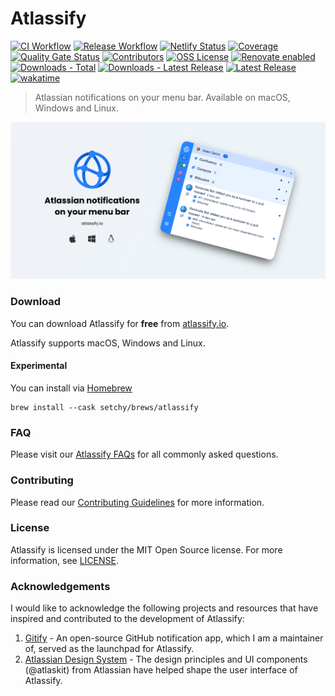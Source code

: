 # Atlassify 

[![CI Workflow][ci-workflow-badge]][github-actions] [![Release Workflow][release-workflow-badge]][github-actions] [![Netlify Status][netlify-badge]][netlify] [![Coverage][coverage-badge]][coverage] [![Quality Gate Status][quality-badge]][quality] [![Contributors][contributors-badge]][github] [![OSS License][license-badge]][license] [![Renovate enabled][renovate-badge]][renovate] [![Downloads - Total][downloads-total-badge]][website] [![Downloads - Latest Release][downloads-latest-badge]][website] [![Latest Release][github-release-badge]][github-releases] [![wakatime][wakatime-badge]][watatime]

> Atlassian notifications on your menu bar. Available on macOS, Windows and Linux.

![Atlassify](docs/public//images//social.png)

### Download

You can download Atlassify for **free** from [atlassify.io][website].

Atlassify supports macOS, Windows and Linux.

#### Experimental 
You can install via [Homebrew][brew]
```shell
brew install --cask setchy/brews/atlassify
```

### FAQ

Please visit our [Atlassify FAQs][faqs] for all commonly asked questions.

### Contributing

Please read our [Contributing Guidelines](CONTRIBUTING.md) for more information.

### License

Atlassify is licensed under the MIT Open Source license. 
For more information, see [LICENSE](LICENSE).


### Acknowledgements

I would like to acknowledge the following projects and resources that have inspired and contributed to the development of Atlassify:

1. [Gitify][attribution-gitify] - An open-source GitHub notification app, which I am a maintainer of, served as the launchpad for Atlassify.
2. [Atlassian Design System][attribution-atlassian] - The design principles and UI components (@atlaskit) from Atlassian have helped shape the user interface of Atlassify.


<!-- LINK LABELS -->
[website]: https://atlassify.io
[faqs]: https://atlassify.io/faq/

[attribution-gitify]: https://gitify.io
[attribution-atlassian]: https://atlassian.design/

[github]: https://github.com/setchy/atlassify
[github-actions]: https://github.com/setchy/atlassify/actions
[github-releases]: https://github.com/setchy/atlassify/releases/latest
[github-website]: https://github.com/setchy/atlassify-website
[github-website-pulls]: https://github.com/setchy/atlassify-website/pulls
[brew]: https://brew.sh/

[coverage-badge]: https://img.shields.io/sonar/coverage/setchy_atlassify?server=https%3A%2F%2Fsonarcloud.io&logo=sonarcloud
[coverage]: https://sonarcloud.io/summary/new_code?id=setchy_atlassify
[quality-badge]: https://img.shields.io/sonar/quality_gate/setchy_atlassify?server=https%3A%2F%2Fsonarcloud.io&logo=sonarcloud
[quality]: https://sonarcloud.io/summary/new_code?id=setchy_atlassify

[ci-workflow-badge]: https://github.com/setchy/atlassify/actions/workflows/ci.yml/badge.svg
[release-workflow-badge]: https://github.com/setchy/atlassify/actions/workflows/release.yml/badge.svg
[downloads-total-badge]: https://img.shields.io/github/downloads/setchy/atlassify/total?label=downloads@all&logo=github
[downloads-latest-badge]: https://img.shields.io/github/downloads/setchy/atlassify/latest/total?logo=github
[contributors-badge]: https://img.shields.io/github/contributors/setchy/atlassify?logo=github
[github-release-badge]: https://img.shields.io/github/v/release/setchy/atlassify?logo=github
[license]: LICENSE
[license-badge]: https://img.shields.io/github/license/setchy/atlassify?logo=github
[netlify-badge]: https://api.netlify.com/api/v1/badges/8e836542-4728-433c-9b38-17b98edea7aa/deploy-status
[netlify]: https://app.netlify.com/sites/atlassify/deploys
[renovate]: https://renovatebot.com/
[renovate-badge]: https://img.shields.io/badge/renovate-enabled-brightgreen.svg?logo=renovate
[wakatime-badge]: https://wakatime.com/badge/user/2b948ae2-4be1-4020-8a57-7de60b53fe1d/project/60db4d24-0691-43a4-8762-9823d1ad5784.svg
[watatime]: https://wakatime.com
